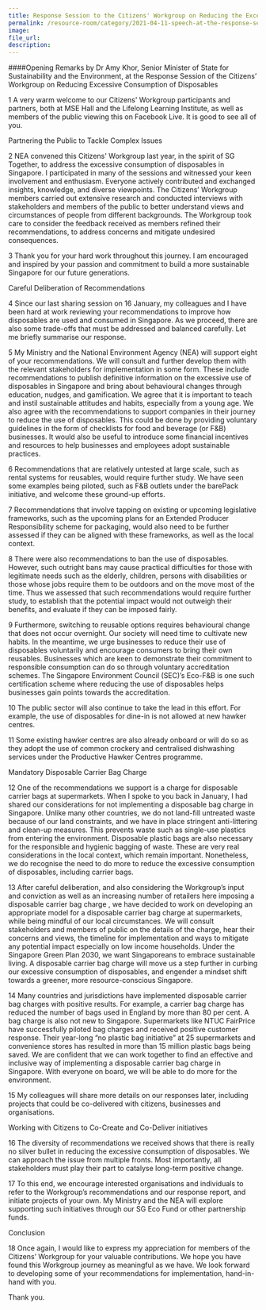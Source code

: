 ```yaml
---
title: Response Session to the Citizens' Workgroup on Reducing the Excessive Consumption of Disposables
permalink: /resource-room/category/2021-04-11-speech-at-the-response-session-to-the-citizens-workgroup-on-reducing-the-excessive-consumption-of-disposables
image:
file_url:
description:
---
```


####Opening Remarks by Dr Amy Khor, Senior Minister of State for Sustainability and the Environment, at the Response Session of the Citizens’ Workgroup on Reducing Excessive Consumption of Disposables   

1 A very warm welcome to our Citizens' Workgroup participants and partners, both at MSE Hall and the Lifelong Learning Institute, as well as members of the public viewing this on Facebook Live. It is good to see all of you.  
 
Partnering the Public to Tackle Complex Issues  
 
2 NEA convened this Citizens' Workgroup last year, in the spirit of SG Together, to address the excessive consumption of disposables in Singapore. I participated in many of the sessions and witnessed your keen involvement and enthusiasm. Everyone actively contributed and exchanged insights, knowledge, and diverse viewpoints. The Citizens’ Workgroup members carried out extensive research and conducted interviews with stakeholders and members of the public to better understand views and circumstances of people from different backgrounds. The Workgroup took care to consider the feedback received as members refined their recommendations, to address concerns and mitigate undesired consequences.  
 
3 Thank you for your hard work throughout this journey. I am encouraged and inspired by your passion and commitment to build a more sustainable Singapore for our future generations.  

Careful Deliberation of Recommendations  
 
4 Since our last sharing session on 16 January, my colleagues and I have been hard at work reviewing your recommendations to improve how disposables are used and consumed in Singapore. As we proceed, there are also some trade-offs that must be addressed and balanced carefully. Let me briefly summarise our response.  
 
5 My Ministry and the National Environment Agency (NEA) will support eight of your recommendations. We will consult and further develop them with the relevant stakeholders for implementation in some form. These include recommendations to publish definitive information on the excessive use of disposables in Singapore and bring about behavioural changes through education, nudges, and gamification. We agree that it is important to teach and instil sustainable attitudes and habits, especially from a young age. We also agree with the recommendations to support companies in their journey to reduce the use of disposables. This could be done by providing voluntary guidelines in the form of checklists for food and beverage (or F&B) businesses. It would also be useful to introduce some financial incentives and resources to help businesses and employees adopt sustainable practices.   

6 Recommendations that are relatively untested at large scale, such as rental systems for reusables, would require further study. We have seen some examples being piloted, such as F&B outlets under the barePack initiative, and welcome these ground-up efforts.   

7 Recommendations that involve tapping on existing or upcoming legislative frameworks, such as the upcoming plans for an Extended Producer Responsibility scheme for packaging, would also need to be further assessed if they can be aligned with these frameworks, as well as the local context.  

8 There were also recommendations to ban the use of disposables. However, such outright bans may cause practical difficulties for those with legitimate needs such as the elderly, children, persons with disabilities or those whose jobs require them to be outdoors and on the move most of the time. Thus we assessed that such recommendations would require further study, to establish that the potential impact would not outweigh their benefits, and evaluate if they can be imposed fairly.   

9 Furthermore, switching to reusable options requires behavioural change that does not occur overnight. Our society will need time to cultivate new habits. In the meantime, we urge businesses to reduce their use of disposables voluntarily and encourage consumers to bring their own reusables. Businesses which are keen to demonstrate their commitment to responsible consumption can do so through voluntary accreditation schemes. The Singapore Environment Council (SEC)’s Eco-F&B is one such certification scheme where reducing the use of disposables helps businesses gain points towards the accreditation.  

10 The public sector will also continue to take the lead in this effort. For example, the use of disposables for dine-in is not allowed at new hawker centres.   

11 Some existing hawker centres are also already onboard or will do so as they adopt the use of common crockery and centralised dishwashing services under the Productive Hawker Centres programme.  

Mandatory Disposable Carrier Bag Charge  

12 One of the recommendations we support is a  charge for disposable carrier bags at supermarkets. When I spoke to you back in January, I had shared our considerations for not implementing a disposable bag charge in Singapore. Unlike many other countries, we do not land-fill untreated waste because of our land constraints, and we have in place stringent anti-littering and clean-up measures. This prevents waste such as single-use plastics from entering the environment. Disposable plastic bags are also necessary for the responsible and hygienic bagging of waste. These are very real considerations in the local context, which remain important. Nonetheless, we do recognise the need to do more to reduce the excessive consumption of disposables, including carrier bags.  

13 After careful deliberation, and also considering the Workgroup’s input and conviction as well as an increasing number of retailers here imposing a  disposable carrier bag charge , we have decided to work on developing an appropriate model for a disposable carrier bag charge at supermarkets, while being mindful of our local circumstances. We will consult stakeholders and members of public on the details of the charge, hear their concerns and views, the timeline for implementation and ways to mitigate any potential impact especially on low income households. Under the Singapore Green Plan 2030, we want Singaporeans to embrace sustainable living. A disposable carrier bag charge will move us a step further in curbing our excessive consumption of disposables, and engender a mindset shift towards a greener, more resource-conscious Singapore.  

14 Many countries and jurisdictions have implemented disposable carrier bag charges with positive results. For example, a carrier bag charge has reduced the number of bags used in England by more than 80 per cent. A bag charge is also not new to Singapore. Supermarkets like NTUC FairPrice have successfully piloted bag charges and received positive customer response. Their year-long “no plastic bag initiative” at 25 supermarkets and convenience stores has resulted in more than 15 million plastic bags being saved. We are confident that we can work together to find an effective and inclusive way of implementing a disposable carrier bag charge in Singapore. With everyone on board, we will be able to do more for the environment.  

15 My colleagues will share more details on our responses later, including projects that could be co-delivered with citizens, businesses and organisations.  
 
Working with Citizens to Co-Create and Co-Deliver initiatives  
 
16 The diversity of recommendations we received shows that there is really no silver bullet in reducing the excessive consumption of disposables. We can approach the issue from multiple fronts. Most importantly, all stakeholders must play their part to catalyse long-term positive change.  

17 To this end, we encourage interested organisations and individuals to refer to the Workgroup’s recommendations and our response report, and initiate projects of your own. My Ministry and the NEA will explore supporting such initiatives through our SG Eco Fund or other partnership funds.   

Conclusion  
 
18 Once again, I would like to express my appreciation for members of the Citizens’ Workgroup for your valuable contributions. We hope you have found this Workgroup journey as meaningful as we have. We look forward to developing some of your recommendations for implementation, hand-in-hand with you.  
 
Thank you.  
 
